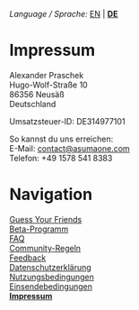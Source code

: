 _Language / Sprache:_ [EN](/about-en) | [__DE__](/about)

# Impressum

Alexander Praschek<br />
Hugo-Wolf-Straße 10<br />
86356 Neusäß<br />
Deutschland

Umsatzsteuer-ID: DE314977101

So kannst du uns erreichen:<br />
E-Mail: contact@asumaone.com<br />
Telefon: +49 1578 541 8383

# Navigation

[Guess Your Friends](/index)<br />
[Beta-Programm](/beta-program)<br />
[FAQ](/faq)<br />
[Community-Regeln](/community-rules)<br />
[Feedback](/feedback)<br />
[Datenschutzerklärung](/privacy)<br />
[Nutzungsbedingungen](/terms-of-use)<br />
[Einsendebedingungen](/terms-of-submissions)<br />
[__Impressum__](/about)